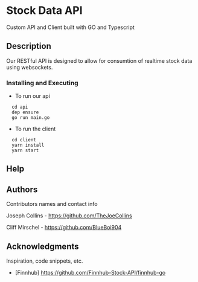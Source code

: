 # Stock Data API

Custom API and Client built with GO and Typescript

## Description

Our RESTful API is designed to allow for consumtion of realtime stock data using websockets.

### Installing and Executing

- To run our api

```
  cd api
  dep ensure
  go run main.go
```

- To run the client

```
  cd client
  yarn install
  yarn start
```

## Help

## Authors

Contributors names and contact info

Joseph Collins - https://github.com/TheJoeCollins

Cliff Mirschel - https://github.com/BlueBoi904

## Acknowledgments

Inspiration, code snippets, etc.

- [Finnhub] https://github.com/Finnhub-Stock-API/finnhub-go
